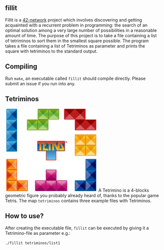 ## fillit
Fillit is a [42-network](https://www.codam.nl/en/the-42-network) project which involves discovering and getting acquainted with a recurrent problem in programming: the search of an optimal solution among a very large number of possibilities in a reasonable amount of time. The purpose of this project is to take a file containing a list of tetriminos to sort them in the smallest square possible.
The program takes a file containing a list of Tetriminos as parameter and prints the square with tetriminos to the standard output.

## Compiling
Run ```make```, an executable called ```fillit``` should compile directly. Please submit an issue if you run into any.


## Tetriminos
<img src="images/Tetriminos.png" width="300"></img>
A Tetrimino is a 4-blocks geometric figure you probably already heard of, thanks to the popular game Tetris. The map ```tetriminos``` contains three example files with Tetriminos.

## How to use?
After creating the executable file, ```fillit``` can be executed by giving it a Tetrimino-file as parameter e.g.:

```./fillit tetriminos/list1```


